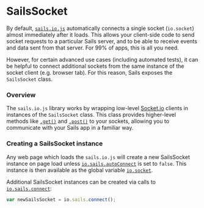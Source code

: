 # SailsSocket

By default, [`sails.io.js`](http://sailsjs.com/documentation/reference/web-sockets/socket-client) automatically connects a single socket (`io.socket`) almost immediately after it loads.  This allows your client-side code to send socket requests to a particular Sails server, and to be able to receive events and data sent from that server.  For 99% of apps, this is all you need.

However, for certain advanced use cases (including automated tests), it can be helpful to connect additional sockets from the same instance of the socket client (e.g. browser tab).  For this reason, Sails exposes the `SailsSocket` class.


### Overview

The `sails.io.js` library works by wrapping low-level [Socket.io](http://socket.io) clients in instances of the `SailsSocket` class.  This class provides higher-level methods like [`.get()`](http://sailsjs.com/documentation/reference/web-sockets/socket-client/io-socket-get) and [`.post()`](http://sailsjs.com/documentation/reference/web-sockets/socket-client/io-socket-post) to your sockets, allowing you to communicate with your Sails app in a familiar way.


### Creating a SailsSocket instance

Any web page which loads the `sails.io.js` will create a new SailsSocket instance on page load unless [`io.sails.autoConnect`](http://sailsjs.com/documentation/reference/web-sockets/socket-client/io-sails#?autoconnect) is set to `false`.  This instance is then available as the global variable [`io.socket`](http://sailsjs.com/documentation/reference/web-sockets/socket-client/io-socket).

Additional SailsSocket instances can be created via calls to [`io.sails.connect`](http://sailsjs.com/documentation/reference/web-sockets/socket-client/io-sails#?the-connect-method):

```javascript
var newSailsSocket = io.sails.connect();
```


<docmeta name="displayName" value="SailsSocket">
<docmeta name="pageType" value="class">
